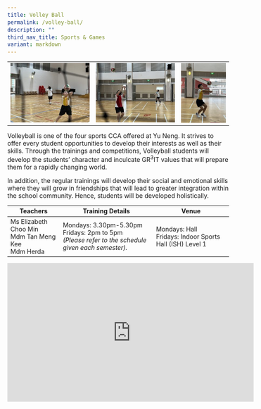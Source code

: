 ```yaml
---
title: Volley Ball
permalink: /volley-ball/
description: ""
third_nav_title: Sports & Games
variant: markdown
---
```



<table>
	<tbody><tr>
		<td><img src="/images/VolleyBall-1.jpg"></td>
		<td><img src="/images/VolleyBall-2.jpg"></td>
		<td width="23%"><img src="/images/VolleyBall-3.jpg"></td>
	</tr>
</tbody></table>

Volleyball is one of the four sports CCA offered at Yu Neng. It strives to offer every student opportunities to develop their interests as well as their skills. Through the trainings and competitions, Volleyball students will develop the students’ character and inculcate GR<sup>3</sup>IT values that will prepare them for a rapidly changing world.

In addition, the regular trainings will develop their social and emotional skills where they will grow in friendships that will lead to greater integration within the school community. Hence, students will be developed holistically.

| Teachers | Training Details | Venue |
| --- | --- | --- |
| Ms Elizabeth Choo Min<br>Mdm Tan Meng Kee<br>Mdm Herda| Mondays: 3.30pm-5.30pm<br>Fridays: 2pm to 5pm<br>*(Please refer to the schedule given each semester).* | Mondays: Hall<br>Fridays: Indoor Sports Hall (ISH) Level 1 |

<iframe allowfullscreen="" allow="accelerometer; autoplay; clipboard-write; encrypted-media; gyroscope; picture-in-picture; web-share" frameborder="0" title="YouTube video player" src="https://www.youtube.com/embed/-3qpIXzSSZM?si=O36SGZa8sKiJKnWx" height="315" width="560"></iframe>